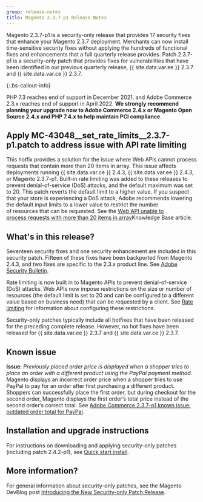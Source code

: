 ```yaml
---
group: release-notes
title: Magento 2.3.7-p1 Release Notes
---
```


Magento 2.3.7-p1 is a security-only release that provides 17 security fixes that enhance your Magento 2.3.7 deployment. Merchants can now install time-sensitive security fixes without applying the hundreds of functional fixes and enhancements that a full quarterly release provides. Patch 2.3.7-p1 is a security-only patch that provides fixes for vulnerabilities that have been identified in our previous quarterly release, {{ site.data.var.ee }} 2.3.7 and {{ site.data.var.ce }} 2.3.7.

{:.bs-callout-info}

PHP 7.3 reaches end of support in December 2021, and Adobe Commerce 2.3.x reaches end of support in April 2022. **We strongly recommend planning your upgrade now to Adobe Commerce 2.4.x or Magento Open Source 2.4.x and PHP 7.4.x to help maintain PCI compliance**.

## Apply MC-43048__set_rate_limits__2.3.7-p1.patch to address issue with API rate limiting

This hotfix provides a solution for the issue where Web APIs cannot process requests that contain more than 20 items in array. This issue affects deployments running {{ site.data.var.ce }} 2.4.3, {{ site.data.var.ee }} 2.4.3, or Magento 2.3.7-p1. Built-in rate limiting was added to these releases to prevent denial-of-service (DoS) attacks, and the default maximum was set to 20. This patch reverts the default limit to a higher value. If you suspect that your store is experiencing a DoS attack, Adobe recommends lowering the default input limits to a lower value to restrict the number of resources that can be requested. See the [Web API unable to process requests with more than 20 items in array](https://support.magento.com/hc/en-us/articles/4406893342093)Knowledge Base article.

## What's in this release?

Seventeen security fixes and one security enhancement are included in this security patch. Fifteen of these fixes have been backported from Magento 2.4.3, and two fixes are specific to the 2.3.x product line. See [Adobe Security Bulletin](https://helpx.adobe.com/security/products/magento/apsb21-64.html).

Rate limiting is now built in to Magento APIs to prevent denial-of-service (DoS) attacks. Web APIs now impose restrictions on the size or number of resources (the default limit is set to 20 and can be configured to a different value based on business need) that can be requested by a client. See [Rate limiting]({{page.baseurl}}/get-started/api-security.html#rate-limiting) for information about configuring these restrictions. <!--- MC-35358-->

Security-only patches typically include all hotfixes that have been released for the preceding complete release. However, no hot fixes have been released for {{ site.data.var.ee }} 2.3.7 and {{ site.data.var.ce }} 2.3.7.

## Known issue

**Issue**:  _Previously placed order price is displayed when a shopper tries to place an order with a different product using the PayPal payment method_. Magento displays an incorrect order price when a shopper tries to use PayPal to pay for an order after first purchasing a different product.  Shoppers can successfully place the first order, but during checkout for the second order,  Magento displays the first order’s total price instead of the second order’s correct total.  See [Adobe Commerce 2.3.7-p1 known issue: outdated order total for PayPal](https://support.magento.com/hc/en-us/articles/4405999788685-Adobe-Commerce-2-3-7-p1-known-issue-outdated-order-total-for-PayPal). <!--- MC-42674 -->

## Installation and upgrade instructions

For instructions on downloading and applying security-only patches (including patch 2.4.2-p1), see [Quick start install](http://127.0.0.1:4000/guides/v2.4/install-gde/composer.html).

## More information?

For general information about security-only patches, see the Magento DevBlog post [Introducing the New Security-only Patch Release](https://community.magento.com/t5/Magento-DevBlog/Introducing-the-New-Security-only-Patch-Release/ba-p/141287).
